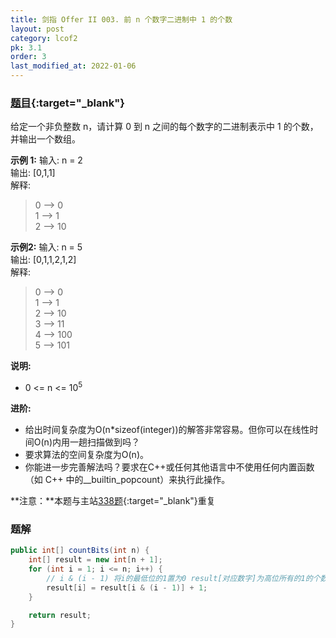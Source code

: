 ```yaml
---
title: 剑指 Offer II 003. 前 n 个数字二进制中 1 的个数
layout: post
category: lcof2
pk: 3.1
order: 3
last_modified_at: 2022-01-06
---
```


### [题目](https://leetcode.cn/problems/w3tCBm/){:target="_blank"}

给定一个非负整数 n，请计算 0 到 n 之间的每个数字的二进制表示中 1 的个数，并输出一个数组。

**示例 1:**
输入: n = 2  
输出: [0,1,1]  
解释: 
> 0 --> 0  
> 1 --> 1  
> 2 --> 10  

**示例2:**
输入: n = 5  
输出: [0,1,1,2,1,2]  
解释:  
> 0 --> 0  
> 1 --> 1  
> 2 --> 10  
> 3 --> 11  
> 4 --> 100  
> 5 --> 101


**说明:**
- 0 <= n <= 10<sup>5</sup>


**进阶:**
- 给出时间复杂度为O(n*sizeof(integer))的解答非常容易。但你可以在线性时间O(n)内用一趟扫描做到吗？
- 要求算法的空间复杂度为O(n)。
- 你能进一步完善解法吗？要求在C++或任何其他语言中不使用任何内置函数（如 C++ 中的__builtin_popcount）来执行此操作。

**注意：**本题与主站[338题](https://leetcode.cn/problems/counting-bits/){:target="_blank"}重复

### 题解

```java
public int[] countBits(int n) {
    int[] result = new int[n + 1];
    for (int i = 1; i <= n; i++) {
        // i & (i - 1) 将i的最低位的1置为0 result[对应数字]为高位所有的1的个数
        result[i] = result[i & (i - 1)] + 1;
    }

    return result;
}
```

